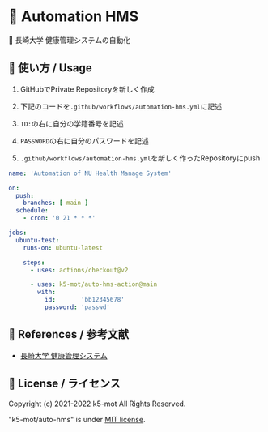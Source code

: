 # 🦾 Automation HMS

🤖 長崎大学 健康管理システムの自動化


## 🏯 使い方 / Usage

1. GitHubでPrivate Repositoryを新しく作成

1. 下記のコードを`.github/workflows/automation-hms.yml`に記述

  1. `ID:`の右に自分の学籍番号を記述
  
  1. `PASSWORD`の右に自分のパスワードを記述

1. `.github/workflows/automation-hms.yml`を新しく作ったRepositoryにpush

```yaml:automation-hms.yml
name: 'Automation of NU Health Manage System'

on:
  push:
    branches: [ main ]
  schedule:
    - cron: '0 21 * * *'

jobs:
  ubuntu-test:
    runs-on: ubuntu-latest

    steps:
      - uses: actions/checkout@v2

      - uses: k5-mot/auto-hms-action@main
        with:
          id:       'bb12345678'
          password: 'passwd'
```

## 🔖 References / 参考文献

- [長崎大学 健康管理システム](https://hms.hc.nagasaki-u.ac.jp/)


## 🍋 License / ライセンス

Copyright (c) 2021-2022 k5-mot All Rights Reserved.

"k5-mot/auto-hms" is under [MIT license](https://en.wikipedia.org/wiki/MIT_License).

